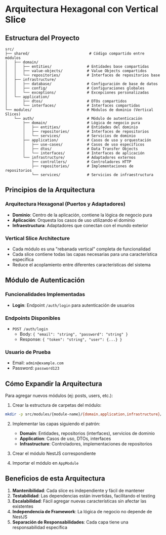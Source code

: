 # Arquitectura Hexagonal con Vertical Slice

## Estructura del Proyecto

```
src/
├── shared/                           # Código compartido entre módulos
│   ├── domain/
│   │   ├── entities/                # Entidades base compartidas
│   │   ├── value-objects/           # Value Objects compartidos
│   │   └── repositories/            # Interfaces de repositorios base
│   ├── infrastructure/
│   │   ├── database/                # Configuración de base de datos
│   │   ├── config/                  # Configuraciones globales
│   │   └── exceptions/              # Excepciones personalizadas
│   └── application/
│       ├── dtos/                    # DTOs compartidos
│       └── interfaces/              # Interfaces compartidas
└── modules/                         # Módulos de dominio (Vertical Slices)
    └── auth/                        # Módulo de autenticación
        ├── domain/                  # Lógica de negocio pura
        │   ├── entities/            # Entidades del dominio
        │   ├── repositories/        # Interfaces de repositorios
        │   └── services/            # Servicios de dominio
        ├── application/             # Casos de uso y orquestación
        │   ├── use-cases/           # Casos de uso específicos
        │   ├── dtos/                # Data Transfer Objects
        │   └── interfaces/          # Interfaces de aplicación
        └── infrastructure/          # Adaptadores externos
            ├── controllers/         # Controladores HTTP
            ├── repositories/        # Implementaciones de repositorios
            └── services/            # Servicios de infraestructura
```

## Principios de la Arquitectura

### Arquitectura Hexagonal (Puertos y Adaptadores)
- **Dominio**: Centro de la aplicación, contiene la lógica de negocio pura
- **Aplicación**: Orquesta los casos de uso utilizando el dominio
- **Infraestructura**: Adaptadores que conectan con el mundo exterior

### Vertical Slice Architecture
- Cada módulo es una "rebanada vertical" completa de funcionalidad
- Cada slice contiene todas las capas necesarias para una característica específica
- Reduce el acoplamiento entre diferentes características del sistema

## Módulo de Autenticación

### Funcionalidades Implementadas
- **Login**: Endpoint `/auth/login` para autenticación de usuarios

### Endpoints Disponibles
- `POST /auth/login`
  - Body: `{ "email": "string", "password": "string" }`
  - Response: `{ "token": "string", "user": {...} }`

### Usuario de Prueba
- Email: `admin@example.com`
- Password: `password123`

## Cómo Expandir la Arquitectura

Para agregar nuevos módulos (ej: posts, users, etc.):

1. Crear la estructura de carpetas del módulo:
```bash
mkdir -p src/modules/{module-name}/{domain,application,infrastructure}/{entities,repositories,services,use-cases,dtos,controllers}
```

2. Implementar las capas siguiendo el patrón:
   - **Domain**: Entidades, repositorios (interfaces), servicios de dominio
   - **Application**: Casos de uso, DTOs, interfaces
   - **Infrastructure**: Controladores, implementaciones de repositorios

3. Crear el módulo NestJS correspondiente
4. Importar el módulo en `AppModule`

## Beneficios de esta Arquitectura

1. **Mantenibilidad**: Cada slice es independiente y fácil de mantener
2. **Testabilidad**: Las dependencias están invertidas, facilitando el testing
3. **Escalabilidad**: Fácil agregar nuevas características sin afectar las existentes
4. **Independencia de Framework**: La lógica de negocio no depende de NestJS
5. **Separación de Responsabilidades**: Cada capa tiene una responsabilidad específica
